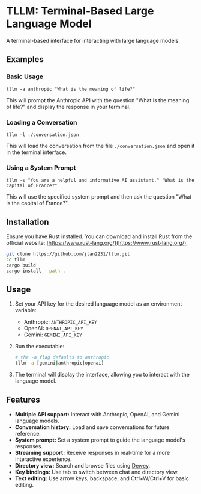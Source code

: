 # TLLM: Terminal-Based Large Language Model

A terminal-based interface for interacting with large language models.

## Examples

### Basic Usage

```
tllm -a anthropic "What is the meaning of life?"
```

This will prompt the Anthropic API with the question "What is the meaning of life?" and display the response in your terminal.

### Loading a Conversation

```
tllm -l ./conversation.json
```

This will load the conversation from the file `./conversation.json` and open it in the terminal interface.

### Using a System Prompt

```
tllm -s "You are a helpful and informative AI assistant." "What is the capital of France?"
```

This will use the specified system prompt and then ask the question "What is the capital of France?".

## Installation

Ensure you have Rust installed. You can download and install Rust from the official website: [https://www.rust-lang.org/](https://www.rust-lang.org/).

   ```bash
   git clone https://github.com/jtan2231/tllm.git
   cd tllm
   cargo build
   cargo install --path .
   ```

## Usage

1. Set your API key for the desired language model as an environment variable:
   * Anthropic: `ANTHROPIC_API_KEY`
   * OpenAI: `OPENAI_API_KEY`
   * Gemini: `GEMINI_API_KEY`

2. Run the executable:

   ```bash
   # the -a flag defaults to anthropic
   tllm -a [gemini|anthropic|openai]
   ```

3. The terminal will display the interface, allowing you to interact with the language model.

## Features

* **Multiple API support:** Interact with Anthropic, OpenAI, and Gemini language models.
* **Conversation history:** Load and save conversations for future reference.
* **System prompt:** Set a system prompt to guide the language model's responses.
* **Streaming support:** Receive responses in real-time for a more interactive experience.
* **Directory view:** Search and browse files using [Dewey](https://github.com/JTan2231/dewey).
* **Key bindings:** Use tab to switch between chat and directory view.
* **Text editing:** Use arrow keys, backspace, and Ctrl+W/Ctrl+V for basic editing.
